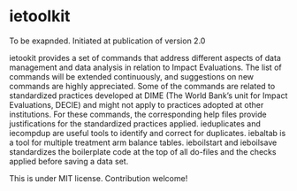 # ietoolkit

To be exapnded. Initiated at publication of version 2.0

ietookit provides a set of commands that address different aspects of data management and data analysis in relation to Impact Evaluations. The list of commands will be extended continuously, and suggestions on new commands are highly appreciated. Some of the commands are related to standardized practices developed at DIME (The World Bank’s unit for Impact Evaluations, DECIE) and might not apply to practices adopted at other institutions. For these commands, the corresponding help files provide justifications for the standardized practices applied. ieduplicates and iecompdup are useful tools to identify and correct for duplicates. iebaltab is a tool for multiple treatment arm balance tables. ieboilstart and ieboilsave standardizes the boilerplate code at the top of all do-files and the checks applied before saving a data set.

This is under MIT license. Contribution welcome!
